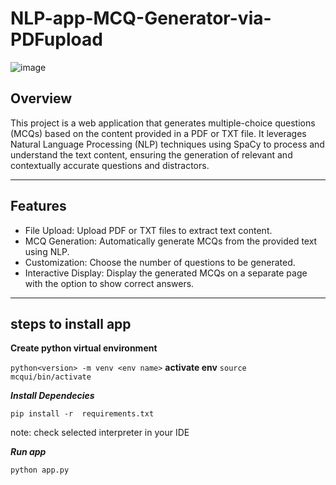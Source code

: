 # NLP-app-MCQ-Generator-via-PDFupload

![image](https://github.com/Harsh-812/NLP-app-MCQ-Generator/assets/135538639/d3e842c8-15b6-4d9c-afc7-7dad1eed6f69)

## Overview
This project is a web application that generates multiple-choice questions (MCQs) based on the content provided in a PDF or TXT file. It leverages Natural Language Processing (NLP) techniques using SpaCy to process and understand the text content, ensuring the generation of relevant and contextually accurate questions and distractors.
<hr>

## Features
- File Upload: Upload PDF or TXT files to extract text content.
- MCQ Generation: Automatically generate MCQs from the provided text using NLP.
- Customization: Choose the number of questions to be generated.
- Interactive Display: Display the generated MCQs on a separate page with the option to show correct answers.
<hr>

## steps to install app

**Create python virtual environment**

```python<version> -m venv <env name>```
**activate env**
```source mcqui/bin/activate ```

***Install Dependecies***

```pip install -r  requirements.txt ```

note: check selected interpreter in your IDE 

***Run app***

```python app.py```
